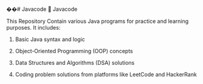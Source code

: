 ��#   J a v a c o d e 
 
 📘 Javacode


This Repository Contain various Java programs for practice and learning purposes. It includes:



1) Basic Java syntax and logic



2) Object-Oriented Programming (OOP) concepts



3) Data Structures and Algorithms (DSA) solutions



4) Coding problem solutions from platforms like LeetCode and HackerRank
